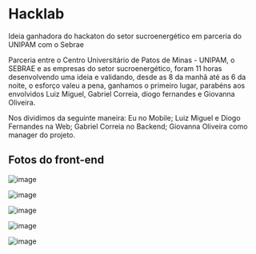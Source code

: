 # Hacklab

Ideia ganhadora do hackaton do setor sucroenergético em parceria do UNIPAM com o Sebrae


Parceria entre o Centro Universitário de Patos de Minas - UNIPAM, o SEBRAE e as empresas do setor sucroenergético, foram 11 horas desenvolvendo uma ideia e validando, desde as 8 da manhã até as 6 da noite, o esforço valeu a pena, ganhamos o primeiro lugar, parabéns aos envolvidos Luiz Miguel, Gabriel Correia, diogo fernandes e Giovanna Oliveira.

Nos dividimos da seguinte maneira:
Eu no Mobile;
Luiz Miguel e Diogo Fernandes na Web;
Gabriel Correia no Backend;
Giovanna Oliveira como manager do projeto.
## Fotos do front-end

![image](https://user-images.githubusercontent.com/50497092/230987530-7c341ffb-637f-40dd-b232-bc17cd41ea70.png)

![image](https://user-images.githubusercontent.com/50497092/230987631-e2dd482f-23c9-47e1-b748-5b9a0a098c9d.png)

![image](https://user-images.githubusercontent.com/50497092/230987727-975305f9-f61f-4ccb-ac26-20136d010eee.png)

![image](https://user-images.githubusercontent.com/50497092/230987748-0cbef80b-ffd2-4d61-91c4-df53cbcb0abc.png)

![image](https://user-images.githubusercontent.com/50497092/230987930-d6cbbb36-5afe-4584-b316-f25bfc4cb6d0.png)

